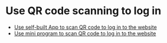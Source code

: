 # Use QR code scanning to log in

<LastUpdated/>

- [Use self-built App to scan QR code to log in to the website](/guides/authentication/qrcode/use-self-build-app/overview/README.md)
- [Use mini program to scan QR code to log in to the website](/guides/authentication/qrcode/use-wechat-miniprogram/README.md)
